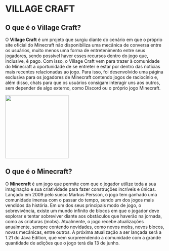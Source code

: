 # VILLAGE CRAFT
## O que é o Village Craft?
O **Village Craft** é um projeto que surgiu diante do cenário em que o próprio site oficial do Minecraft não disponibiliza uma mecânica de conversa entre os usuários, muito menos uma forma de entretenimento entre seus jogadores, sendo possível haver esses recursos dentro do jogo que, inclusive, é pago.
Com isso, o Village Craft vem para trazer à comunidade do Minecraft a oportunidade de se entreter e estar por dentro das notícias mais recentes relacionadas ao jogo. Para isso, foi desenvolvido uma página exclusiva para os jogadores de Minecraft contendo jogos de raciocínio e, além disso, chats para que os usuários consigam interagir uns aos outros, sem depender de algo externo, como Discord ou o próprio jogo Minecraft.

<img src='file:///C:/Users/fabri/OneDrive%20-%20SPTech%20School/Documentos/Minecraft-Individual/site/public/images/villageCraft.png' width='200px' height='200px'>

## O que é o Minecraft?
O **Minecraft** é um jogo que permite com que o jogador utilize toda a sua imaginação e sua criatividade para fazer construções incríveis e únicas. Lançado em 2009 pelo sueco Markus Persson, o jogo tem ganhado uma comunidade imensa com o passar do tempo, sendo um dos jogos mais vendidos da história. Em um dos seus principais modo de jogo, o sobrevivência, existe um mundo infinito de blocos em que o jogador deve explorar e tentar sobreviver diante aos obstáculos que haverão na jornada, como as criaturas (mobs).
Atualmente, o jogo recebe atualizações anualmente, sempre contendo novidades, como novos mobs, novos blocos, novas mecânicas, entre outros. A próxima atualização a ser lançada será a 1.21 do Java Edition, que vem surpreendendo a comunidade com a grande quantidade de adições que o jogo terá dia 13 de junho.
